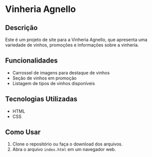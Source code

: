 # Vinheria Agnello

## Descrição
Este é um projeto de site para a Vinheria Agnello, que apresenta uma variedade de vinhos, promoções e informações sobre a vinheria.

## Funcionalidades
- Carrossel de imagens para destaque de vinhos
- Seção de vinhos em promoção
- Listagem de tipos de vinhos disponíveis

## Tecnologias Utilizadas
- HTML
- CSS

## Como Usar
1. Clone o repositório ou faça o download dos arquivos.
2. Abra o arquivo `index.html` em um navegador web.
